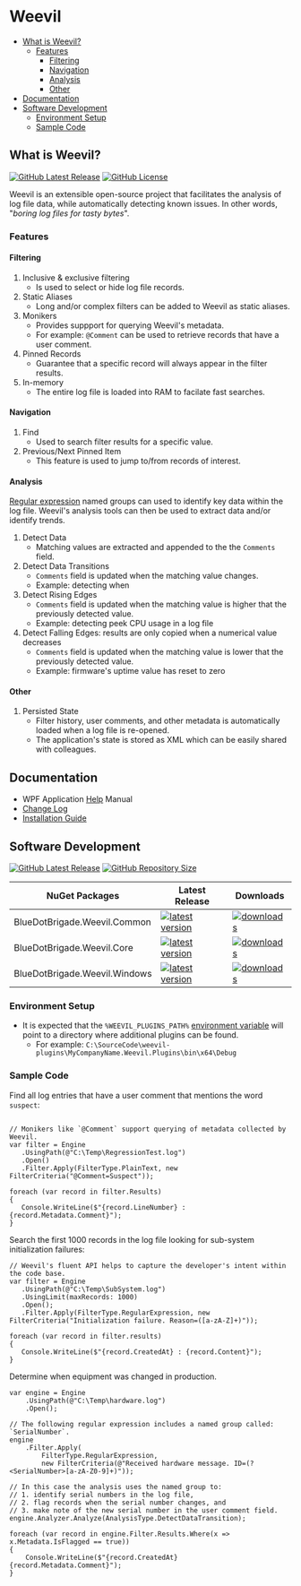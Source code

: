 # Weevil

- [What is Weevil?](#what-is-weevil)
   - [Features](#features)
      - [Filtering](#filtering)
      - [Navigation](#navigation)
      - [Analysis](#analysis)
      - [Other](#other)
- [Documentation](#documentation)
- [Software Development](#software-development)
   - [Environment Setup](#environment-setup)
   - [Sample Code](#sample-code)

## What is Weevil?

[![GitHub Latest Release](https://img.shields.io/github/release/BlueDotBrigade/Weevil.svg)](https://GitHub.com/dotnet/BlueDotBrigade/releases/)
[![GitHub License](https://img.shields.io/github/license/BlueDotBrigade/Weevil.svg)](https://github.com/BlueDotBrigade/Weevil/blob/master/LICENSE)

Weevil is an extensible open-source project that facilitates the analysis of log file data, while automatically detecting known issues. In other words, "_boring log files for tasty bytes_".

### Features

#### Filtering

1. Inclusive & exclusive filtering
   - Is used to select or hide log file records.
2. Static Aliases
   - Long and/or complex filters can be added to Weevil as static aliases.
3. Monikers
   - Provides suppport for querying Weevil's metadata.
   - For example: `@Comment` can be used to retrieve records that have a user comment.
4. Pinned Records
   - Guarantee that a specific record will always appear in the filter results.
5. In-memory
   - The entire log file is loaded into RAM to facilate fast searches.

#### Navigation

1. Find
   - Used to search filter results for a specific value.
2. Previous/Next Pinned Item
   - This feature is used to jump to/from records of interest.

#### Analysis

[Regular expression][RegEx101] named groups can used to identify key data within the log file.  Weevil's analysis tools can then be used to extract data and/or identify trends.

1. Detect Data
   - Matching values are extracted and appended to the the `Comments` field.
2. Detect Data Transitions
   - `Comments` field is updated when the matching value changes.
   - Example: detecting when
3. Detect Rising Edges
   - `Comments` field is updated when the matching value is higher that the previously detected value.
   - Example: detecting peek CPU usage in a log file
4. Detect Falling Edges: results are only copied when a numerical value decreases
   - `Comments` field is updated when the matching value is lower that the previously detected value.
   - Example: firmware's uptime value has reset to zero

#### Other

1. Persisted State
   - Filter history, user comments, and other metadata is automatically loaded when a log file is re-opened.
   - The application's state is stored as XML which can be easily shared with colleagues.

## Documentation

- WPF Application [Help][Help] Manual
- [Change Log][ChangeLog]
- [Installation Guide][InstallationGuide]

## Software Development

[![GitHub Latest Release](https://img.shields.io/github/release/BlueDotBrigade/Weevil.svg)](https://GitHub.com/dotnet/BlueDotBrigade/releases/)
[![GitHub Repository Size](https://img.shields.io/github/repo-size/BlueDotBrigade/Weevil)](https://github.com/BlueDotBrigade/Weevil)

| NuGet Packages | Latest Release | Downloads |
| --- | --- | --- |
| BlueDotBrigade.Weevil.Common | [![latest version](https://img.shields.io/nuget/v/BlueDotBrigade.Weevil.Common)](https://www.nuget.org/packages/BlueDotBrigade.Weevil.Common) | [![downloads](https://img.shields.io/nuget/dt/BlueDotBrigade.Weevil.Common)](https://www.nuget.org/packages/BlueDotBrigade.Weevil.Common) |
| BlueDotBrigade.Weevil.Core | [![latest version](https://img.shields.io/nuget/v/BlueDotBrigade.Weevil.Core)](https://www.nuget.org/packages/BlueDotBrigade.Weevil.Core) | [![downloads](https://img.shields.io/nuget/dt/BlueDotBrigade.Weevil.Core)](https://www.nuget.org/packages/BlueDotBrigade.Weevil.Core) |
| BlueDotBrigade.Weevil.Windows | [![latest version](https://img.shields.io/nuget/v/BlueDotBrigade.Weevil.Windows)](https://www.nuget.org/packages/BlueDotBrigade.Weevil.Windows) | [![downloads](https://img.shields.io/nuget/dt/BlueDotBrigade.Weevil.Windows)](https://www.nuget.org/packages/BlueDotBrigade.Weevil.Windows) |

### Environment Setup

- It is expected that the `%WEEVIL_PLUGINS_PATH%` [environment variable](https://en.wikipedia.org/wiki/Environment_variable#Windows) will point to a directory where additional plugins can be found.
   - For example: `C:\SourceCode\weevil-plugins\MyCompanyName.Weevil.Plugins\bin\x64\Debug`

### Sample Code

Find all log entries that have a user comment that mentions the word `suspect`:

```CSharp

// Monikers like `@Comment` support querying of metadata collected by Weevil.
var filter = Engine
   .UsingPath(@"C:\Temp\RegressionTest.log")
   .Open()
   .Filter.Apply(FilterType.PlainText, new FilterCriteria("@Comment=Suspect"));

foreach (var record in filter.Results)
{
   Console.WriteLine($"{record.LineNumber} : {record.Metadata.Comment}");
}
```

Search the first 1000 records in the log file looking for sub-system initialization failures:

```CSharp
// Weevil's fluent API helps to capture the developer's intent within the code base.
var filter = Engine
   .UsingPath(@"C:\Temp\SubSystem.log")
   .UsingLimit(maxRecords: 1000)
   .Open();
   .Filter.Apply(FilterType.RegularExpression, new FilterCriteria("Initialization failure. Reason=([a-zA-Z]+)"));

foreach (var record in filter.results)
{
   Console.WriteLine($"{record.CreatedAt} : {record.Content}");
}
```

Determine when equipment was changed in production.

```CSharp
var engine = Engine
	.UsingPath(@"C:\Temp\hardware.log")
	.Open();

// The following regular expression includes a named group called: `SerialNumber`.
engine
	.Filter.Apply(
		FilterType.RegularExpression,
		new FilterCriteria(@"Received hardware message. ID=(?<SerialNumber>[a-zA-Z0-9]+)"));

// In this case the analysis uses the named group to:
// 1. identify serial numbers in the log file,
// 2. flag records when the serial number changes, and 
// 3. make note of the new serial number in the user comment field.
engine.Analyzer.Analyze(AnalysisType.DetectDataTransition);

foreach (var record in engine.Filter.Results.Where(x => x.Metadata.IsFlagged == true))
{
	Console.WriteLine($"{record.CreatedAt} {record.Metadata.Comment}");
}
```

[Help]: https://github.com/BlueDotBrigade/weevil/blob/Releases/2.x/Doc/Notes/Release/Help.md
[ChangeLog]: https://github.com/BlueDotBrigade/weevil/blob/Releases/2.x/Doc/Notes/Release/ChangeLog.md
[InstallationGuide]: https://github.com/BlueDotBrigade/weevil/blob/Releases/2.x/Doc/Notes/Release/InstallationGuide.md
[RegEx101]: https://regex101.com/